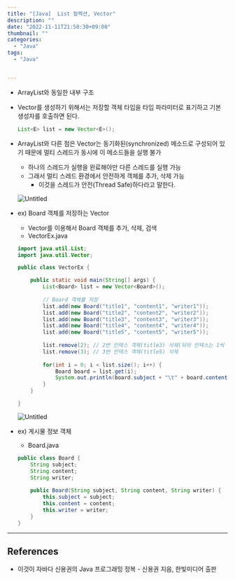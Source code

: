 ```yaml
---
title: "[Java]  List 컬렉션, Vector"
description: ""
date: "2022-11-11T21:50:30+09:00"
thumbnail: ""
categories:
  - "Java"
tags:
  - "Java"


---
```

<!--more-->

- ArrayList와 동일한 내부 구조
- Vector를 생성하기 위해서는 저장할 객체 타입을 타입 파라미터로 표기하고 기본 생성자를 호출하면 된다.
    
    ```java
    List<E> list = new Vector<E>();
    ```
    
- ArrayList와 다른 점은 Vector는 동기화된(synchronized) 메소드로 구성되어 있기 때문에 멀티 스레드가 동시에 이 메소드들을 실행 불가
    - 하나의 스레드가 실행을 완료해야만 다른 스레드를 실행 가능
    - 그래서 멀티 스레드 환경에서 안전하게 객체를 추가, 삭제 가능
        - 이것을 스레드가 안전(Thread Safe)하다라고 말한다.
    
    ![Untitled](/images/lang_java/collectionFramework/List_컬렉션/Vector/Untitled.png)
    
- ex) Board 객체를 저장하는 Vector
    - Vector를 이용해서 Board 객체를 추가, 삭제, 검색
    - VectorEx.java
    
    ```java
    import java.util.List;
    import java.util.Vector;
    
    public class VectorEx {
    
    	public static void main(String[] args) {
    		List<Board> list = new Vector<Board>();
    		
    		// Board 객체를 저장
    		list.add(new Board("title1", "content1", "writer1"));
    		list.add(new Board("title2", "content2", "writer2"));
    		list.add(new Board("title3", "content3", "writer3"));
    		list.add(new Board("title4", "content4", "writer4"));
    		list.add(new Board("title5", "content5", "writer5"));
    		
    		list.remove(2); // 2번 인덱스 객체(title3) 삭제(뒤의 인덱스는 1씩 앞으로 당겨짐)
    		list.remove(3); // 3번 인덱스 객체(title5) 삭제
    		
    		for(int i = 0; i < list.size(); i++) {
    			Board board = list.get(i);
    			System.out.println(board.subject + "\t" + board.content + "\t" + board.writer);
    		}
    	}
    
    }
    ```
    
    ![Untitled](/images/lang_java/collectionFramework/List_컬렉션/Vector/Untitled%201.png)
    
- ex) 게시물 정보 객체
    - Board.java
    
    ```java
    public class Board {
    	String subject;
    	String content;
    	String writer;
    	
    	public Board(String subject, String content, String writer) {
    		this.subject = subject;
    		this.content = content;
    		this.writer = writer;
    	}
    }
    ```
    

---

## References

- 이것이 자바다 신용권의 Java 프로그래밍 정복 - 신용권 지음, 한빛미디어 출판